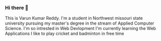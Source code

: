 ### Hi there 👋
This is Varun Kumar Reddy.
I'm a student in Northwest missouri state university pursuing my master's degree in the stream of Applied Computer Science.
I'm so intrested in Web Devlopment 
I'm currently learning the Web Applications
I like to play cricket and badminton in free time

